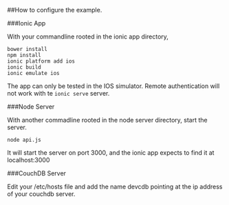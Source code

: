 ##How to configure the example.

###Ionic App

With your commandline rooted in the ionic app directory,

    bower install
    npm install
    ionic platform add ios
    ionic build
    ionic emulate ios

The app can only be tested in the IOS simulator.  Remote authentication will not work with te `ionic serve` server.

###Node Server

With another commadline rooted in the node server directory, start the server.

    node api.js

It will start the server on port 3000, and the ionic app expects to find it at localhost:3000


###CouchDB Server

Edit your /etc/hosts file and add the name devcdb pointing at the ip address of your couchdb server.

